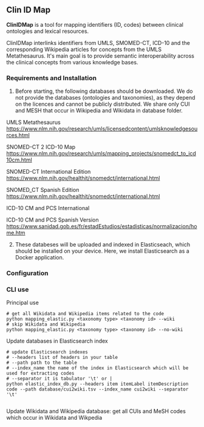 ## Clin ID Map

**ClinIDMap**  is a tool for mapping identifiers (ID, codes) between clinical ontologies and lexical resources.

ClinIDMap interlinks identifiers from UMLS, SMOMED-CT, ICD-10 and the corresponding Wikipedia articles for concepts from the UMLS Metathesaurus. It's main goal is to provide semantic interoperability across the clinical concepts from various
knowledge bases. 

### Requirements and Installation 

1. Before starting, the following databases should be downloaded. We do not provide the databases (ontologies and taxonomies), as they depend on the licences and cannot be publicly distributed. We share only CUI and MESH that occur in Wikipedia and Wikidata in database folder.  

UMLS Metathesaurus https://www.nlm.nih.gov/research/umls/licensedcontent/umlsknowledgesources.html

SNOMED-CT 2 ICD-10 Map https://www.nlm.nih.gov/research/umls/mapping_projects/snomedct_to_icd10cm.html

SNOMED-CT International Edition https://www.nlm.nih.gov/healthit/snomedct/international.html 

SNOMED_CT Spanish Edition https://www.nlm.nih.gov/healthit/snomedct/international.html

ICD-10 CM and PCS International

ICD-10 CM and PCS Spanish Version https://www.sanidad.gob.es/fr/estadEstudios/estadisticas/normalizacion/home.htm

2. These databeses will be uploaded and indexed in Elasticseach, which should be installed on your device. Here, we install Elasticsearch as a Docker application.  

### Configuration 


### CLI use 

Principal use 

```shell script
# get all Wikidata and Wikipedia items related to the code
python mapping_elastic.py <taxonomy type> <taxonomy id> --wiki 
# skip Wikidata and Wikipedia 
python mapping_elastic.py <taxonomy type> <taxonomy id> --no-wiki 
```

Update databases in Elasticsearch index 

```shell script
# update Elasticsearch indexes 
# --headers list of headers in your table 
# --path path to the table 
# --index_name the name of the index in Elasticsearch which will be used for extracting codes
# --separator it is tabulator '\t' or |  
python elastic_index_db.py --headers item itemLabel itemDescription code --path database/cui2wiki.tsv --index_name cui2wiki --separator '\t'
 
```

Update Wikidata and Wikipedia database: get all CUIs and MeSH codes which occur in Wikidata and Wikpedia  